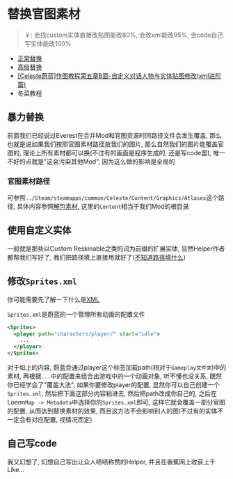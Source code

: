 # 替换官图素材

> ￥: 会找custom实体直接改贴图能改80%, 会改xml能改95%, 会code自己写实体能改100%

* [正常替换](https://github.com/EverestAPI/Resources/wiki/Replacing-A-Texture)
* [高级替换](https://github.com/EverestAPI/Resources/wiki/Reskinning-Entities)
* [[Celeste蔚蓝]作图教程第五章B面-自定义对话人物与实体贴图修改(xml进阶篇)](https://www.bilibili.com/video/BV1cP4y1m7B2)
* 冬菜教程

## 暴力替换

前面我们已经说过Everest在合并Mod和官图资源时同路径文件会发生覆盖, 那么也就是说如果我们按照官图素材路径放我们的图片, 那么自然我们的图片能覆盖官图的, 理论上所有素材都可以换(不过有的画面是程序生成的, 还是写code罢), 唯一不好的点就是"这会污染其他Mod", 因为这么做的影响是全局的

### 官图素材路径

可参照`../Steam/steamapps/common/Celeste/Content/Graphics/Atlases`这个路径, 具体内容参照[解包素材](../useful_links.md), 这里的`Content`相当于我们Mod的根目录

## 使用自定义实体

一般就是那些以Custom Reskinable之类的词为前缀的扩展实体, 显然Helper作者都帮我们写好了, 我们把路径填上直接用就好了([不知道路径填什么](../loenn/faq.md#_9))

## 修改`Sprites.xml`

你可能需要先了解一下什么是[XML](https://saplonily.top/celeste_mod_tutorial/other/xml-speedrun/)

`Sprites.xml`是蔚蓝的一个管理所有动画的配置文件

```xml title="Sprites.xml"
<Sprites>
  <player path="characters/player/" start="idle">
    ...
  </player>
</Sprites>
```

对于如上的内容, 蔚蓝会通过player这个标签加载path(相对于`Gameplay文件夹`)中的素材, 再根据`...`中的配置来组合出游戏中的一个动画对象, 听不懂也没关系, 既然你已经学会了"覆盖大法", 如果你要修改player的配置, 显然你可以自己创建一个`Sprites.xml`, 然后把下面这部分内容粘进去, 然后把path改成你自己的, 之后在Loenn`Map -> Metadata`中选择你的`Sprites.xml`即可,
这样它就会覆盖一部分官图的配置, 从而达到替换素材的效果, 而且这方法不会影响别人的图(不过有的实体不一定会有对应配置, 视情况而定)

## 自己写code

我又幻想了, 幻想自己写出让众人啧啧称赞的Helper, 并且在香蕉网上收获上千Like...  